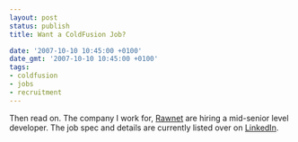```yaml
---
layout: post
status: publish
title: Want a ColdFusion Job?

date: '2007-10-10 10:45:00 +0100'
date_gmt: '2007-10-10 10:45:00 +0100'
tags:
- coldfusion
- jobs
- recruitment
---
```

Then read on. The company I work for, <a href="http://www.rawnet.com">Rawnet</a> are hiring a mid-senior level developer. The job spec and details are currently listed over on <a href="http://www.linkedin.com/jobs?viewJob=&jobId=401021">LinkedIn</a>.
